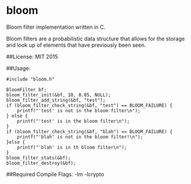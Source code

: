 # bloom
Bloom filter implementation written in C.

Bloom filters are a probabilistic data structure that allows for the storage and look up of elements that have previously been seen.

##License:
MIT 2015

##Usage:
```
#include "bloom.h"

BloomFilter bf;
bloom_filter_init(&bf, 10, 0.05, NULL);
bloom_filter_add_string(&bf, "test");
if (bloom_filter_check_string(&bf, "test") == BLOOM_FAILURE) {
	printf("'test' is not in the bloom filter\n");
} else {
	printf("'test' is in the bloom filter\n");
}
if (bloom_filter_check_string(&bf, "blah") == BLOOM_FAILURE) {
	printf("'blah' is not in the bloom filter!\n");
}else {
	printf("'blah' is in th bloom filter\n");
}
bloom_filter_stats(&bf);
bloom_filter_destroy(&bf);
```

##Required Compile Flags:
-lm -lcrypto
